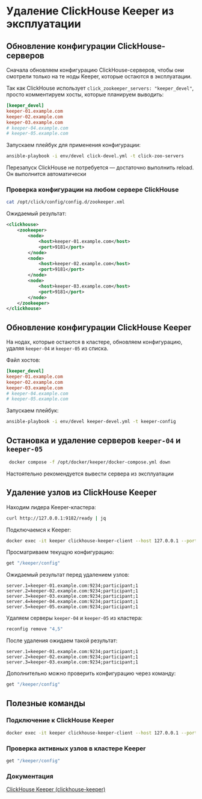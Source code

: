 # Удаление ClickHouse Keeper из эксплуатации

## Обновление конфигурации ClickHouse-серверов

Сначала обновляем конфигурацию ClickHouse-серверов, чтобы они смотрели только на те ноды Keeper, которые остаются в эксплуатации.

Так как ClickHouse использует `click_zookeeper_servers: "keeper_devel"`, просто комментируем хосты, которые планируем выводить:

```ini
[keeper_devel]
keeper-01.example.com
keeper-02.example.com
keeper-03.example.com
# keeper-04.example.com
# keeper-05.example.com
```

Запускаем плейбук для применения конфигурации:

```sh
ansible-playbook -i env/devel click-devel.yml -t click-zoo-servers
```

Перезапуск ClickHouse не потребуется — достаточно выполнить reload. Он выполнится автоматически

### Проверка конфигурации на любом сервере ClickHouse

```sh
cat /opt/click/config/config.d/zookeeper.xml
```

Ожидаемый результат:

```xml
<clickhouse>
    <zookeeper>
        <node>
            <host>keeper-01.example.com</host>
            <port>9181</port>
        </node>
        <node>
            <host>keeper-02.example.com</host>
            <port>9181</port>
        </node>
        <node>
            <host>keeper-03.example.com</host>
            <port>9181</port>
        </node>
    </zookeeper>
</clickhouse>
```

## Обновление конфигурации ClickHouse Keeper

На нодах, которые остаются в кластере, обновляем конфигурацию, удаляя `keeper-04` и `keeper-05` из списка.

Файл хостов:

```ini
[keeper_devel]
keeper-01.example.com
keeper-02.example.com
keeper-03.example.com
# keeper-04.example.com
# keeper-05.example.com
```

Запускаем плейбук:

```sh
ansible-playbook -i env/devel keeper-devel.yml -t keeper-config
```

## Остановка и удаление серверов `keeper-04` и `keeper-05`

```sh
 docker compose -f /opt/docker/keeper/docker-compose.yml down
```
Настоятельно рекомендуется вывести сервера из эксплуатации 

## Удаление узлов из ClickHouse Keeper

Находим лидера Keeper-кластера:

```sh
curl http://127.0.0.1:9182/ready | jq
```

Подключаемся к Keeper:

```sh
docker exec -it keeper clickhouse-keeper-client --host 127.0.0.1 --port 9181
```

Просматриваем текущую конфигурацию:

```sh
get "/keeper/config"
```

Ожидаемый результат перед удалением узлов:

```
server.1=keeper-01.example.com:9234;participant;1
server.2=keeper-02.example.com:9234;participant;1
server.3=keeper-03.example.com:9234;participant;1
server.4=keeper-04.example.com:9234;participant;1
server.5=keeper-05.example.com:9234;participant;1
```

Удаляем серверы `keeper-04` и `keeper-05` из кластера:

```sh
reconfig remove "4,5"
```

После удаления ожидаем такой результат:

```
server.1=keeper-01.example.com:9234;participant;1
server.2=keeper-02.example.com:9234;participant;1
server.3=keeper-03.example.com:9234;participant;1
```

Дополнительно можно проверить конфигурацию через команду:

```sh
get "/keeper/config"
```

## Полезные команды

### Подключение к ClickHouse Keeper

```sh
docker exec -it keeper clickhouse-keeper-client --host 127.0.0.1 --port 9181
```

### Проверка активных узлов в кластере Keeper

```sh
get "/keeper/config"
```

### Документация

[ClickHouse Keeper (clickhouse-keeper)](https://clickhouse.com/docs/guides/sre/keeper/clickhouse-keeper#reconfiguration)

